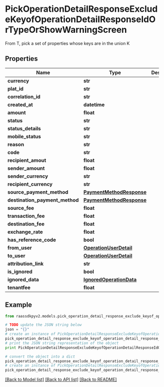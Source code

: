 # PickOperationDetailResponseExcludeKeyofOperationDetailResponseIdOrTypeOrShowWarningScreen

From T, pick a set of properties whose keys are in the union K

## Properties
Name | Type | Description | Notes
------------ | ------------- | ------------- | -------------
**currency** | **str** |  | [optional] 
**plat_id** | **str** |  | [optional] 
**correlation_id** | **str** |  | 
**created_at** | **datetime** |  | 
**amount** | **float** |  | 
**status** | **str** |  | 
**status_details** | **str** |  | [optional] 
**mobile_status** | **str** |  | [optional] 
**reason** | **str** |  | [optional] 
**code** | **str** |  | 
**recipient_amout** | **float** |  | 
**sender_amount** | **float** |  | [optional] 
**sender_currency** | **str** |  | [optional] 
**recipient_currency** | **str** |  | [optional] 
**source_payment_method** | [**PaymentMethodResponse**](PaymentMethodResponse.md) |  | [optional] 
**destination_payment_method** | [**PaymentMethodResponse**](PaymentMethodResponse.md) |  | [optional] 
**source_fee** | **float** |  | [optional] 
**transaction_fee** | **float** |  | [optional] 
**destination_fee** | **float** |  | [optional] 
**exchange_rate** | **float** |  | [optional] 
**has_reference_code** | **bool** |  | [optional] 
**from_user** | [**OperationUserDetail**](OperationUserDetail.md) |  | 
**to_user** | [**OperationUserDetail**](OperationUserDetail.md) |  | 
**attribution_link** | **str** |  | [optional] 
**is_ignored** | **bool** |  | [optional] 
**ignored_data** | [**IgnoredOperationData**](IgnoredOperationData.md) |  | [optional] 
**tenantfee** | **float** |  | [optional] 

## Example

```python
from raassdkpyv2.models.pick_operation_detail_response_exclude_keyof_operation_detail_response_id_or_type_or_show_warning_screen import PickOperationDetailResponseExcludeKeyofOperationDetailResponseIdOrTypeOrShowWarningScreen

# TODO update the JSON string below
json = "{}"
# create an instance of PickOperationDetailResponseExcludeKeyofOperationDetailResponseIdOrTypeOrShowWarningScreen from a JSON string
pick_operation_detail_response_exclude_keyof_operation_detail_response_id_or_type_or_show_warning_screen_instance = PickOperationDetailResponseExcludeKeyofOperationDetailResponseIdOrTypeOrShowWarningScreen.from_json(json)
# print the JSON string representation of the object
print PickOperationDetailResponseExcludeKeyofOperationDetailResponseIdOrTypeOrShowWarningScreen.to_json()

# convert the object into a dict
pick_operation_detail_response_exclude_keyof_operation_detail_response_id_or_type_or_show_warning_screen_dict = pick_operation_detail_response_exclude_keyof_operation_detail_response_id_or_type_or_show_warning_screen_instance.to_dict()
# create an instance of PickOperationDetailResponseExcludeKeyofOperationDetailResponseIdOrTypeOrShowWarningScreen from a dict
pick_operation_detail_response_exclude_keyof_operation_detail_response_id_or_type_or_show_warning_screen_form_dict = pick_operation_detail_response_exclude_keyof_operation_detail_response_id_or_type_or_show_warning_screen.from_dict(pick_operation_detail_response_exclude_keyof_operation_detail_response_id_or_type_or_show_warning_screen_dict)
```
[[Back to Model list]](../README.md#documentation-for-models) [[Back to API list]](../README.md#documentation-for-api-endpoints) [[Back to README]](../README.md)


